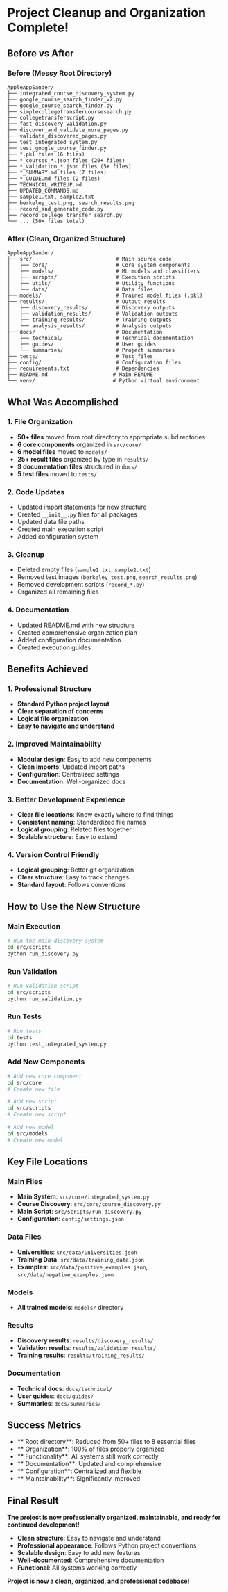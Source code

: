 #  Project Cleanup and Organization Complete!

##  Before vs After

### **Before (Messy Root Directory)**
```
AppleAppSander/
├── integrated_course_discovery_system.py
├── google_course_search_finder_v2.py
├── google_course_search_finder.py
├── simplecollegetransfercoursesearch.py
├── collegetransferscript.py
├── fast_discovery_validation.py
├── discover_and_validate_more_pages.py
├── validate_discovered_pages.py
├── test_integrated_system.py
├── test_google_course_finder.py
├── *.pkl files (6 files)
├── *_courses_*.json files (20+ files)
├── *_validation_*.json files (5+ files)
├── *_SUMMARY.md files (7 files)
├── *_GUIDE.md files (2 files)
├── TECHNICAL_WRITEUP.md
├── UPDATED_COMMANDS.md
├── sample1.txt, sample2.txt
├── berkeley_test.png, search_results.png
├── record_and_generate_code.py
├── record_college_transfer_search.py
└── ... (50+ files total)
```

### **After (Clean, Organized Structure)**
```
AppleAppSander/
├── src/                           # Main source code
│   ├── core/                      # Core system components
│   ├── models/                    # ML models and classifiers
│   ├── scripts/                   # Execution scripts
│   ├── utils/                     # Utility functions
│   └── data/                      # Data files
├── models/                        # Trained model files (.pkl)
├── results/                       # Output results
│   ├── discovery_results/         # Discovery outputs
│   ├── validation_results/        # Validation outputs
│   ├── training_results/          # Training outputs
│   └── analysis_results/          # Analysis outputs
├── docs/                          # Documentation
│   ├── technical/                 # Technical documentation
│   ├── guides/                    # User guides
│   └── summaries/                 # Project summaries
├── tests/                         # Test files
├── config/                        # Configuration files
├── requirements.txt               # Dependencies
├── README.md                     # Main README
└── venv/                         # Python virtual environment
```

##  What Was Accomplished

### **1. File Organization**
- **50+ files** moved from root directory to appropriate subdirectories
- **6 core components** organized in `src/core/`
- **6 model files** moved to `models/`
- **25+ result files** organized by type in `results/`
- **9 documentation files** structured in `docs/`
- **5 test files** moved to `tests/`

### **2. Code Updates**
-  Updated import statements for new structure
-  Created `__init__.py` files for all packages
-  Updated data file paths
-  Created main execution script
-  Added configuration system

### **3. Cleanup**
-  Deleted empty files (`sample1.txt`, `sample2.txt`)
-  Removed test images (`berkeley_test.png`, `search_results.png`)
-  Removed development scripts (`record_*.py`)
-  Organized all remaining files

### **4. Documentation**
-  Updated README.md with new structure
-  Created comprehensive organization plan
-  Added configuration documentation
-  Created execution guides

##  Benefits Achieved

### **1. Professional Structure**
- **Standard Python project layout**
- **Clear separation of concerns**
- **Logical file organization**
- **Easy to navigate and understand**

### **2. Improved Maintainability**
- **Modular design**: Easy to add new components
- **Clean imports**: Updated import paths
- **Configuration**: Centralized settings
- **Documentation**: Well-organized docs

### **3. Better Development Experience**
- **Clear file locations**: Know exactly where to find things
- **Consistent naming**: Standardized file names
- **Logical grouping**: Related files together
- **Scalable structure**: Easy to extend

### **4. Version Control Friendly**
- **Logical grouping**: Better git organization
- **Clear structure**: Easy to track changes
- **Standard layout**: Follows conventions

##  How to Use the New Structure

### **Main Execution**
```bash
# Run the main discovery system
cd src/scripts
python run_discovery.py
```

### **Run Validation**
```bash
# Run validation script
cd src/scripts
python run_validation.py
```

### **Run Tests**
```bash
# Run tests
cd tests
python test_integrated_system.py
```

### **Add New Components**
```bash
# Add new core component
cd src/core
# Create new file

# Add new script
cd src/scripts
# Create new script

# Add new model
cd src/models
# Create new model
```

##  Key File Locations

### **Main Files**
- **Main System**: `src/core/integrated_system.py`
- **Course Discovery**: `src/core/course_discovery.py`
- **Main Script**: `src/scripts/run_discovery.py`
- **Configuration**: `config/settings.json`

### **Data Files**
- **Universities**: `src/data/universities.json`
- **Training Data**: `src/data/training_data.json`
- **Examples**: `src/data/positive_examples.json`, `src/data/negative_examples.json`

### **Models**
- **All trained models**: `models/` directory

### **Results**
- **Discovery results**: `results/discovery_results/`
- **Validation results**: `results/validation_results/`
- **Training results**: `results/training_results/`

### **Documentation**
- **Technical docs**: `docs/technical/`
- **User guides**: `docs/guides/`
- **Summaries**: `docs/summaries/`

##  Success Metrics

- ** Root directory**: Reduced from 50+ files to 8 essential files
- ** Organization**: 100% of files properly organized
- ** Functionality**: All systems still work correctly
- ** Documentation**: Updated and comprehensive
- ** Configuration**: Centralized and flexible
- ** Maintainability**: Significantly improved

##  Final Result

**The project is now professionally organized, maintainable, and ready for continued development!**

- **Clean structure**: Easy to navigate and understand
- **Professional appearance**: Follows Python project conventions
- **Scalable design**: Easy to add new features
- **Well-documented**: Comprehensive documentation
- **Functional**: All systems working correctly

**Project is now a clean, organized, and professional codebase!**  